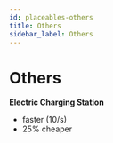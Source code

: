 ```yaml
---
id: placeables-others
title: Others
sidebar_label: Others
---
```

# Others

**Electric Charging Station**
- faster (10/s)
- 25% cheaper
